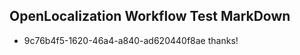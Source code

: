 ## OpenLocalization Workflow Test MarkDown
* 9c76b4f5-1620-46a4-a840-ad620440f8ae thanks!

<!--HONumber=Aug16_HO1-->


